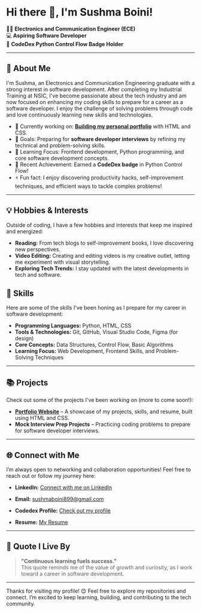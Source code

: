 # Hi there 👋, I'm Sushma Boini!

👩‍🎓 **Electronics and Communication Engineer (ECE)**  
💻 **Aspiring Software Developer**  
🏅 **CodeDex Python Control Flow Badge Holder**  

---

## 🚀 About Me
I'm Sushma, an Electronics and Communication Engineering graduate with a strong interest in software development. After completing my Industrial Training at NSIC, I've become passionate about the tech industry and am now focused on enhancing my coding skills to prepare for a career as a software developer. I enjoy the challenge of solving problems through code and love continuously learning new skills and technologies.

- 🔭 Currently working on: **[Building my personal portfolio](https://sushmaboini.github.io/Personal_Portfolio/)** with HTML and CSS.
- 🎯 Goals: Preparing for **software developer interviews** by refining my technical and problem-solving skills.
- 🌱 Learning Focus: Frontend development, Python programming, and core software development concepts.
- 🎉 Recent Achievement: Earned a **CodeDex badge** in Python Control Flow!
- ⚡ Fun fact: I enjoy discovering productivity hacks, self-improvement techniques, and efficient ways to tackle complex problems!

---

## 💡 Hobbies & Interests
Outside of coding, I have a few hobbies and interests that keep me inspired and energized:
- **Reading:** From tech blogs to self-improvement books, I love discovering new perspectives.
- **Video Editing:** Creating and editing videos is my creative outlet, letting me experiment with visual storytelling.
- **Exploring Tech Trends:** I stay updated with the latest developments in tech and software.

## 💼 Skills
Here are some of the skills I've been honing as I prepare for my career in software development:
- **Programming Languages:** Python, HTML, CSS
- **Tools & Technologies:** Git, GitHub, Visual Studio Code, Figma (for design)
- **Core Concepts:** Data Structures, Control Flow, Basic Algorithms
- **Learning Focus:** Web Development, Frontend Skills, and Problem-Solving Techniques

---

## 📚 Projects
Check out some of the projects I've been working on (more to come soon!):
- [**Portfolio Website**](https://sushmaboini.github.io/Personal_Portfolio/) – A showcase of my projects, skills, and resume, built using HTML and CSS.
- **Mock Interview Prep Projects** – Practicing coding problems to prepare for software developer interviews.

---

## 🌐 Connect with Me
I’m always open to networking and collaboration opportunities! Feel free to reach out or follow my journey here:
- **LinkedIn:** [Connect with me on LinkedIn](https://www.linkedin.com/in/sushma-boini-aa889b28a?lipi=urn%3Ali%3Apage%3Ad_flagship3_profile_view_base_contact_details%3BIKdk4X2dRaa2Tepy6QL8Rw%3D%3D)
- **Email:** sushmaboini899@gmail.com


- **Codedex Profile:** [Check out my profile](https://www.codedex.io/@sushmaboini89914066)
-  **Resume:** [My Resume](https://drive.google.com/file/d/1n4AZEtABzpecJT5UD9Yo1I7gPf1_Zt3C/view?usp=sharing)


---

## 📖 Quote I Live By
> **"Continuous learning fuels success."**  
This quote reminds me of the value of growth and curiosity, as I work toward a career in software development.

---

Thanks for visiting my profile! 😊 Feel free to explore my repositories and connect. I’m excited to keep learning, building, and contributing to the tech community.
